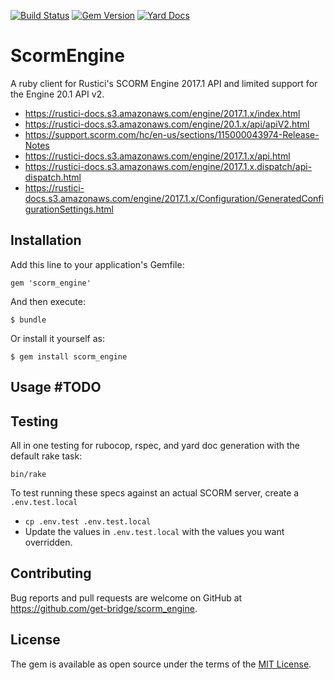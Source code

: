 [![Build Status](https://github.com/get-bridge/scorm_engine/workflows/ScormEngine/badge.svg)](https://github.com/get-bridge/scorm_engine/actions)
[![Gem Version](https://badge.fury.io/rb/scorm_engine.svg)](https://badge.fury.io/rb/scorm_engine)
[![Yard Docs](http://img.shields.io/badge/yard-docs-blue.svg)](https://get-bridge.github.io/scorm_engine/)

# ScormEngine

A ruby client for Rustici's SCORM Engine 2017.1 API and limited support for the Engine 20.1 API v2.

- https://rustici-docs.s3.amazonaws.com/engine/2017.1.x/index.html
- https://rustici-docs.s3.amazonaws.com/engine/20.1.x/api/apiV2.html
- https://support.scorm.com/hc/en-us/sections/115000043974-Release-Notes
- https://rustici-docs.s3.amazonaws.com/engine/2017.1.x/api.html
- https://rustici-docs.s3.amazonaws.com/engine/2017.1.x.dispatch/api-dispatch.html
- https://rustici-docs.s3.amazonaws.com/engine/2017.1.x/Configuration/GeneratedConfigurationSettings.html

## Installation

Add this line to your application's Gemfile:

    gem 'scorm_engine'

And then execute:

    $ bundle

Or install it yourself as:

    $ gem install scorm_engine

## Usage #TODO

## Testing

All in one testing for rubocop, rspec, and yard doc generation with the default rake task:

    bin/rake

To test running these specs against an actual SCORM server, create a `.env.test.local`
- `cp .env.test .env.test.local`
- Update the values in `.env.test.local` with the values you want overridden.

## Contributing

Bug reports and pull requests are welcome on GitHub at
https://github.com/get-bridge/scorm_engine.

## License

The gem is available as open source under the terms of the [MIT License](https://opensource.org/licenses/MIT).
